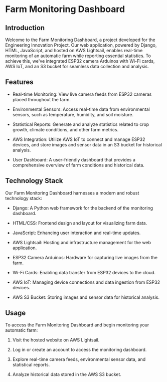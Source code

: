 # Farm Monitoring Dashboard

## Introduction
Welcome to the Farm Monitoring Dashboard, a project developed for the Engineering Innovation Project. Our web application, powered by Django, HTML, JavaScript, and hosted on AWS Lightsail, enables real-time monitoring of an automatic farm while reporting essential statistics. To achieve this, we've integrated ESP32 camera Arduinos with Wi-Fi cards, AWS IoT, and an S3 bucket for seamless data collection and analysis.

## Features
+ Real-time Monitoring: View live camera feeds from ESP32 cameras placed throughout the farm.

+ Environmental Sensors: Access real-time data from environmental sensors, such as temperature, humidity, and soil moisture.

+ Statistical Reports: Generate and analyze statistics related to crop growth, climate conditions, and other farm metrics.

+ AWS Integration: Utilize AWS IoT to connect and manage ESP32 devices, and store images and sensor data in an S3 bucket for historical analysis.

+ User Dashboard: A user-friendly dashboard that provides a comprehensive overview of farm conditions and historical data.

## Technology Stack
Our Farm Monitoring Dashboard harnesses a modern and robust technology stack:

+ Django: A Python web framework for the backend of the monitoring dashboard.

+ HTML/CSS: Frontend design and layout for visualizing farm data.

+ JavaScript: Enhancing user interaction and real-time updates.

+ AWS Lightsail: Hosting and infrastructure management for the web application.

+ ESP32 Camera Arduinos: Hardware for capturing live images from the farm.

+ Wi-Fi Cards: Enabling data transfer from ESP32 devices to the cloud.

+ AWS IoT: Managing device connections and data ingestion from ESP32 devices.

+ AWS S3 Bucket: Storing images and sensor data for historical analysis.

## Usage
To access the Farm Monitoring Dashboard and begin monitoring your automatic farm:

1. Visit the hosted website on AWS Lightsail.

2. Log in or create an account to access the monitoring dashboard.

3. Explore real-time camera feeds, environmental sensor data, and statistical reports.

4. Analyze historical data stored in the AWS S3 bucket.
